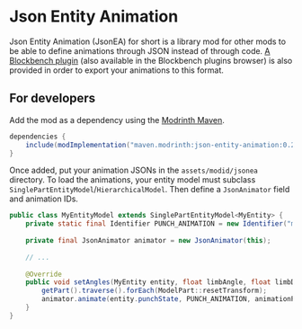 # Json Entity Animation

Json Entity Animation (JsonEA) for short is a library mod for other mods to be able to define animations through JSON instead of through code. [A Blockbench plugin](animation_to_jsonea.js) (also available in the Blockbench plugins browser) is also provided in order to export your animations to this format.

## For developers

Add the mod as a dependency using the [Modrinth Maven](https://docs.modrinth.com/docs/tutorials/maven).

```gradle
dependencies {
    include(modImplementation("maven.modrinth:json-entity-animation:0.2.1+1.19.4"))
}
```

Once added, put your animation JSONs in the `assets/modid/jsonea` directory. To load the animations, your entity model must subclass `SinglePartEntityModel`/`HierarchicalModel`. Then define a `JsonAnimator` field and animation IDs.

```java
public class MyEntityModel extends SinglePartEntityModel<MyEntity> {
    private static final Identifier PUNCH_ANIMATION = new Identifier("modid", "my_entity/punch");
    
    private final JsonAnimator animator = new JsonAnimator(this);
    
    // ...
    
    @Override
    public void setAngles(MyEntity entity, float limbAngle, float limbDistance, float animationProgress, float headYaw, float headPitch) {
        getPart().traverse().forEach(ModelPart::resetTransform);
        animator.animate(entity.punchState, PUNCH_ANIMATION, animationProgress);
    }
}
```
